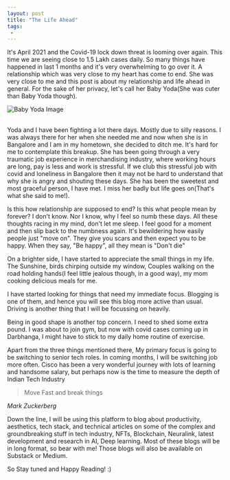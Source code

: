 ```yaml
---
layout: post
title: "The Life Ahead"
tags:
 -
---
```


It's April 2021 and the Covid-19 lock down threat is looming over again. This time we are seeing close to 1.5 Lakh cases daily. So many things have happened in last 1 months and it's very overwhelming to go over it. A relationship which was very close to my heart has come to end. She was very close to me and this post is about my relationship and life ahead in general. For the sake of her privacy, let's call her Baby Yoda(She was cuter than Baby Yoda though).

![Baby Yoda Image](/as_blog/images/babyYoda.jpeg)

<br>
Yoda and I have been fighting a lot there days. Mostly due to silly reasons. I was always there for her when she needed me and now when she is in Bangalore and I am in my hometown, she decided to ditch me. It's hard for me to contemplate this breakup. She has been going through a very traumatic job experience in merchandising industry, where working hours are long, pay is less and work is stressful. If we club this stressful job with covid and loneliness in Bangalore then it may not be hard to understand that why she is angry and shouting these days. She has been the sweetest and most graceful person, I have met. I miss her badly but life goes on(That's what she said to me!). 

Is this how relationship are supposed to end? Is this what people mean by forever? I don't know. Nor I know, why I feel so numb these days. All these thoughts racing in my mind, don't let me sleep. I feel good for a moment and then slip back to the numbness again. It's bewildering how easily people just "move on". They give you scars and then expect you to be happy. When they say, "Be happy", all they mean is "Don't die"

On a brighter side, I have started to appreciate the small things in my life. The Sunshine, birds chirping outside my window, Couples walking on the road holding hands(I feel little jealous though, in a good way), my mom cooking delicious meals for me.


I have started looking for things that need my immediate focus. Blogging is one of them, and hence you will see this blog more active than usual. Driving is another thing that I will be focussing on heavily. 

Being in good shape is another top concern. I need to shed some extra pound. I was about to join gym, but now with covid cases coming up in Darbhanga, I might have to stick to my daily home routine of exercise.

Apart from the three things mentioned there, My primary focus is going to be switching to senior tech roles. In coming months, I will be switching job more often. Cisco has been a very wonderful journey with lots of learning and handsome salary, but perhaps now is the time to measure the depth of Indian Tech Industry

<div class="alert alert-warning text-right pb-0" role="alert">
  <blockquote class="blockquote">
    <p>Move Fast and break things</p>
  </blockquote>
  <figcaption class="blockquote-footer">
     <cite title="Source Title">Mark Zuckerberg</cite>
  </figcaption>
</div>

Down the line, I will be using this platform to blog about productivity, aesthetics, tech stack, and technical articles on some of the complex and groundbreaking stuff in tech industry, NFTs, Blockchain, Neuralink, latest development and research in AI, Deep learning. Most of these blogs will be in long format, so bear with me! Those blogs will also be available on Substack or Medium.

So Stay tuned and Happy Reading! :) 
